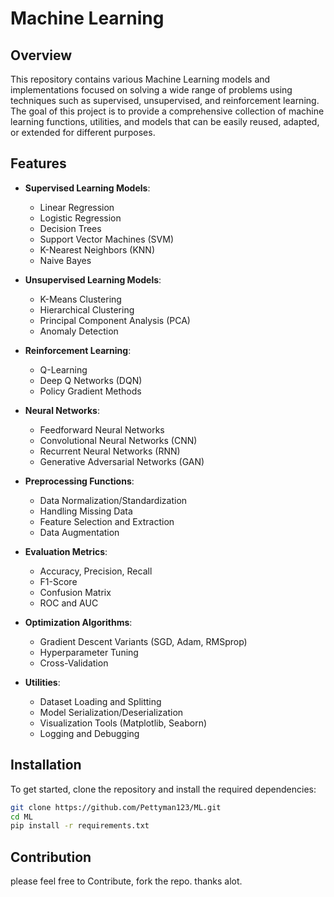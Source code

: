 # Machine Learning

## Overview
This repository contains various Machine Learning models and implementations focused on solving a wide range of problems using techniques such as supervised, unsupervised, and reinforcement learning. The goal of this project is to provide a comprehensive collection of machine learning functions, utilities, and models that can be easily reused, adapted, or extended for different purposes.

## Features
- **Supervised Learning Models**: 
  - Linear Regression
  - Logistic Regression
  - Decision Trees
  - Support Vector Machines (SVM)
  - K-Nearest Neighbors (KNN)
  - Naive Bayes

- **Unsupervised Learning Models**: 
  - K-Means Clustering
  - Hierarchical Clustering
  - Principal Component Analysis (PCA)
  - Anomaly Detection

- **Reinforcement Learning**:
  - Q-Learning
  - Deep Q Networks (DQN)
  - Policy Gradient Methods

- **Neural Networks**:
  - Feedforward Neural Networks
  - Convolutional Neural Networks (CNN)
  - Recurrent Neural Networks (RNN)
  - Generative Adversarial Networks (GAN)

- **Preprocessing Functions**:
  - Data Normalization/Standardization
  - Handling Missing Data
  - Feature Selection and Extraction
  - Data Augmentation

- **Evaluation Metrics**:
  - Accuracy, Precision, Recall
  - F1-Score
  - Confusion Matrix
  - ROC and AUC

- **Optimization Algorithms**:
  - Gradient Descent Variants (SGD, Adam, RMSprop)
  - Hyperparameter Tuning
  - Cross-Validation

- **Utilities**:
  - Dataset Loading and Splitting
  - Model Serialization/Deserialization
  - Visualization Tools (Matplotlib, Seaborn)
  - Logging and Debugging

## Installation
To get started, clone the repository and install the required dependencies:
```bash
git clone https://github.com/Pettyman123/ML.git
cd ML
pip install -r requirements.txt
```
## Contribution
please feel free to Contribute, fork the repo. thanks alot.
